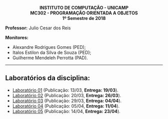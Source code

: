 <!-- Início de workaround com HTML -->
<p align="center">
    <b>
        INSTITUTO DE COMPUTAÇÃO - UNICAMP </br>
        MC302 - PROGRAMAÇÃO ORIENTADA A OBJETOS </br>
        1º Semestre de 2018 </br>
    </b>
</p>
<!-- Fim de workaround com HTML -->

**Professor:** Julio Cesar dos Reis

**Monitores:**
  - Alexandre Rodrigues Gomes (PED);
  - Italos Estilon da Silva de Souza (PED);
  - Guilherme Mendeleh Perrotta (PAD).
___
## Laboratórios da disciplina:

- [Laboratório 01](LAB01/enunciado.md) (Publicação: 13/03, **Entrega: 19/03**).
- [Laboratório 02](LAB02/enunciado.md) (Publicação: 20/03, **Entrega: 26/03**).
- [Laboratório 03](LAB03/enunciado.md) (Publicação: 29/03, **Entrega: 04/04**).
- [Laboratório 04](LAB04/enunciado.md) (Publicação: 05/04, **Entrega: 11/04**).
- [Laboratório 05](LAB05/enunciado.md) (Publicação: 14/04, **Entrega: 23/04**).
